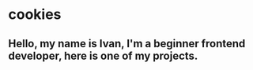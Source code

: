 # cookies
## Hello, my name is Ivan, I'm a beginner frontend developer, here is one of my projects.
